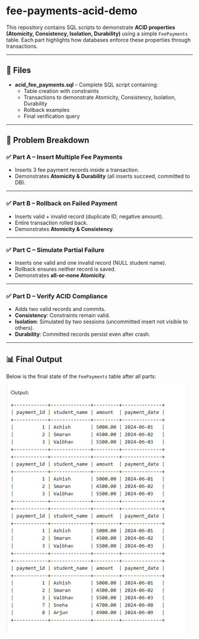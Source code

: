 # fee-payments-acid-demo

This repository contains SQL scripts to demonstrate **ACID properties (Atomicity, Consistency, Isolation, Durability)** using a simple `FeePayments` table. Each part highlights how databases enforce these properties through transactions.  

---

## 📂 Files  
- **acid_fee_payments.sql** – Complete SQL script containing:  
  - Table creation with constraints  
  - Transactions to demonstrate Atomicity, Consistency, Isolation, Durability  
  - Rollback examples  
  - Final verification query  

---

## 📝 Problem Breakdown  

### ✅ Part A – Insert Multiple Fee Payments  
- Inserts 3 fee payment records inside a transaction.  
- Demonstrates **Atomicity & Durability** (all inserts succeed, committed to DB).  

---

### ✅ Part B – Rollback on Failed Payment  
- Inserts valid + invalid record (duplicate ID, negative amount).  
- Entire transaction rolled back.  
- Demonstrates **Atomicity & Consistency**.  

---

### ✅ Part C – Simulate Partial Failure  
- Inserts one valid and one invalid record (NULL student name).  
- Rollback ensures neither record is saved.  
- Demonstrates **all-or-none Atomicity**.  

---

### ✅ Part D – Verify ACID Compliance  
- Adds two valid records and commits.  
- **Consistency**: Constraints remain valid.  
- **Isolation**: Simulated by two sessions (uncommitted insert not visible to others).  
- **Durability**: Committed records persist even after crash.  

---

## 📊 Final Output  

Below is the final state of the `FeePayments` table after all parts:  

![Final Output](assets/output.png)
